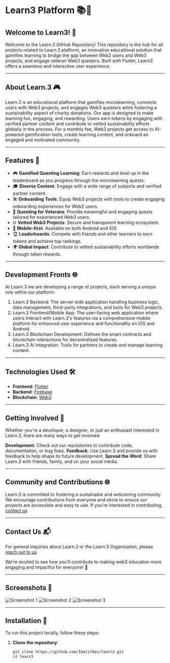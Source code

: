 # Learn3 Platform 📚🚀


## Welcome to Learn3! 🎉

Welcome to the Learn.3 GitHub Repository! This repository is the hub for all projects related to Learn.3 platform, an innovative educational solution that gamifies learning to bridge the gap between Web2 users and Web3 projects, and engage veteran Web3 questers. Built with Flutter, Learn3 offers a seamless and interactive user experience.

---
## About Learn.3 🎮

Learn.3 is an educational platform that gamifies microlearning, connects users with Web3 projects, and engages Web3 questers while fostering a sustainability aspect of charity donations. Our app is designed to make learning fun, engaging, and rewarding. Users earn tokens by engaging with verified partner content and contribute to vetted sustainability efforts globally in the process. For a monthly fee, Web3 projects get access to AI-powered gamification tools, create learning content, and onboard an engaged and motivated community.


---
## Features 🌟

- 🎮 **Gamified Questing Learning**: Earn rewards and level up in the leaderboard as you progress through the microlearning quests.
- 🎓 **Diverse Content**: Engage with a wide range of subjects and verified partner content.
- 🛠️ **Onboarding Tools**: Equip Web3 projects with tools to create engaging onboarding experiences for Web2 users.
- 🏅 **Questing for Veterans**: Provide meaningful and engaging quests tailored for experienced Web3 users.
- 🌐 **Vetted Web3 Projects**: Secure and transparent learning ecosystem.
- 📱 **Mobile-first**: Available on both Android and iOS.
- 🏆 **Leaderboards**: Compete with friends and other learners to earn tokens and achieve top rankings.
- 🌍 **Global Impact**: Contribute to vetted sustainability efforts worldwide through token rewards.


---
## Development Fronts 🌐

At Learn.3 we are developing a range of projects, each serving a unique role within our platform:

1. Learn.3 Backend: The server-side application handling business logic, data management, third-party integrations, and tools for Web3 projects.
2. Learn.3 Frontend/Mobile App: The user-facing web application where users interact with Learn.3's features via a comprehensive mobile platform for enhanced user experience and functionality on iOS and Android.
3. Learn.3 Blockchain Development: Defines the smart contracts and blockchain interactions for decentralized features.
4. Learn.3 AI Integration: Tools for partners to create and manage learning content.


---
## Technologies Used 🛠️

- **Frontend**: [Flutter](https://flutter.dev/)
- **Backend**: [Firebase](https://firebase.google.com/)
- **Blockchain**: [Web3](https://web3.foundation/)


---
## Getting Involved 🤝

Whether you're a developer, a designer, or just an enthusiast interested in Learn.3, there are many ways to get involved:

**Development**: Check out our repositories to contribute code, documentation, or bug fixes.
**Feedback**: Use Learn.3 and provide us with feedback to help shape its future development.
**Spread the Word**: Share Learn.3 with friends, family, and on your social media.


---
## Community and Contributions 🌐

Learn.3 is committed to fostering a sustainable and welcoming community. We encourage contributions from everyone and strive to ensure our projects are accessible and easy to use. If you're interested in contributing, [contact us](mailto:learn3.onboard@gmail.com)


---
## Contact Us 📬

For general inquiries about Learn.3 or the Learn.3 Organization, please [reach out to us](mailto:learn3.onboard@gmail.com).

We're excited to see how you'll contribute to making web3 education more engaging and impactful for everyone! 🌟


---
## Screenshots 📸

![Screenshot 1](https://path-to-your-screenshot1.png)
![Screenshot 2](https://path-to-your-screenshot2.png)
![Screenshot 3](https://path-to-your-screenshot3.png)


---
## Installation 🚀

To run this project locally, follow these steps:

1. **Clone the repository**:
   ```sh
   git clone https://github.com/Imatifdev/learn3.git
   cd learn3
